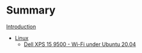 # Summary

[Introduction](./intro.md)

- [Linux](./linux.md)
  - [Dell XPS 15 9500 - Wi-Fi under Ubuntu 20.04](./linux/dell_xps_15_9500_ath11k.md)
